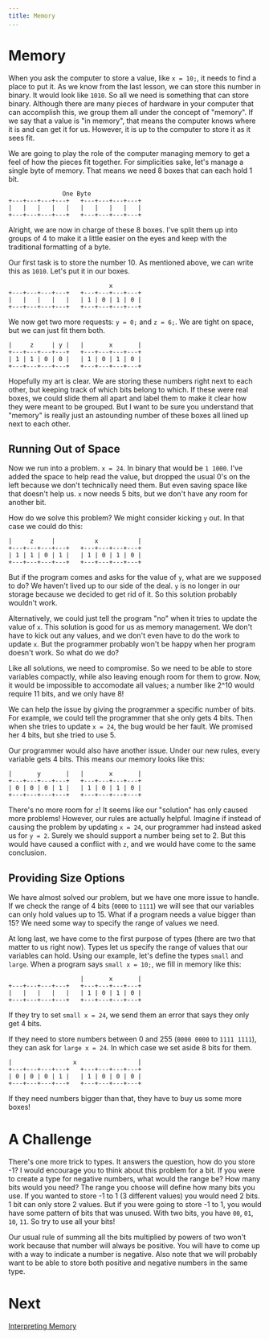```yaml
---
title: Memory
...
```


# Memory

When you ask the computer to store a value, like `x = 10;`, it needs to find
a place to put it. As we know from the last lesson, we can store this number in
binary. It would look like `1010`. So all we need is something that can store
binary. Although there are many pieces of hardware in your computer that can
accomplish this, we group them all under the concept of "memory". If we say that
a value is "in memory", that means the computer knows where it is and can get it
for us. However, it is up to the computer to store it as it sees fit.

We are going to play the role of the computer managing memory to get a feel of
how the pieces fit together. For simplicities sake, let's manage a single byte
of memory. That means we need 8 boxes that can each hold 1 bit.

                   One Byte
    +---+---+---+---+   +---+---+---+---+
    |   |   |   |   |   |   |   |   |   |
    +---+---+---+---+   +---+---+---+---+

Alright, we are now in charge of these 8 boxes. I've split them up into groups
of 4 to make it a little easier on the eyes and keep with the traditional
formatting of a byte.

Our first task is to store the number 10. As mentioned above, we can write this
as `1010`. Let's put it in our boxes.

                                x
    +---+---+---+---+   +---+---+---+---+
    |   |   |   |   |   | 1 | 0 | 1 | 0 |
    +---+---+---+---+   +---+---+---+---+

We now get two more requests: `y = 0;` and `z = 6;`. We are tight on
space, but we can just fit them both.


    |     z     | y |   |       x       |
    +---+---+---+---+   +---+---+---+---+
    | 1 | 1 | 0 | 0 |   | 1 | 0 | 1 | 0 |
    +---+---+---+---+   +---+---+---+---+

Hopefully my art is clear. We are storing these numbers right next to each
other, but keeping track of which bits belong to which. If these were real
boxes, we could slide them all apart and label them to make it clear how they
were meant to be grouped. But I want to be sure you understand that "memory" is
really just an astounding number of these boxes all lined up next to each other.

## Running Out of Space

Now we run into a problem. `x = 24`. In binary that would be `1 1000`. I've
added the space to help read the value, but dropped the usual 0's on the left
because we don't technically need them. But even saving space like that doesn't
help us. `x` now needs 5 bits, but we don't have any room for another bit.

How do we solve this problem? We might consider kicking `y` out. In that case we
could do this:

    |     z     |           x           |
    +---+---+---+---+   +---+---+---+---+
    | 1 | 1 | 0 | 1 |   | 1 | 0 | 1 | 0 |
    +---+---+---+---+   +---+---+---+---+

But if the program comes and asks for the value of `y`, what are we supposed to
do? We haven't lived up to our side of the deal. `y` is no longer in our storage
because we decided to get rid of it. So this solution probably wouldn't work.

Alternatively, we could just tell the program "no" when it tries to update the
value of `x`. This solution is good for us as memory management. We don't have
to kick out any values, and we don't even have to do the work to update `x`. But
the programmer probably won't be happy when her program doesn't work. So what do
we do?

Like all solutions, we need to compromise. So we need to be able to store
variables compactly, while also leaving enough room for them to grow. Now, it
would be impossible to accomodate all values; a number like 2^10 would require
11 bits, and we only have 8!

We can help the issue by giving the programmer a specific number of bits. For
example, we could tell the programmer that she only gets 4 bits. Then when she
tries to update `x = 24`, the bug would be her fault. We promised her 4 bits,
but she tried to use 5.

Our programmer would also have another issue. Under our new rules, every
variable gets 4 bits. This means our memory looks like this:

    |       y       |   |       x       |
    +---+---+---+---+   +---+---+---+---+
    | 0 | 0 | 0 | 1 |   | 1 | 0 | 1 | 0 |
    +---+---+---+---+   +---+---+---+---+

There's no more room for `z`! It seems like our "solution" has only caused more
problems! However, our rules are actually helpful. Imagine if instead of causing
the problem by updating `x = 24`, our programmer had instead asked us for `y =
2`.  Surely we should support a number being set to 2. But this would have
caused a conflict with `z`, and we would have come to the same conclusion.

## Providing Size Options

We have almost solved our problem, but we have one more issue to handle.  If we
check the range of 4 bits (`0000` to `1111`) we will see that our variables can
only hold values up to 15. What if a program needs a value bigger than 15? We
need some way to specify the range of values we need.

At long last, we have come to the first purpose of types (there are two that
matter to us right now). Types let us specify the range of values that our
variables can hold. Using our example, let's define the types `small` and
`large`. When a program says `small x = 10;`, we fill in memory like this:

                        |       x       |
    +---+---+---+---+   +---+---+---+---+
    |   |   |   |   |   | 1 | 0 | 1 | 0 |
    +---+---+---+---+   +---+---+---+---+

If they try to set `small x = 24`, we send them an error that says they only get
4 bits.

If they need to store numbers between 0 and 255 (`0000 0000` to `1111 1111`),
they can ask for `large x = 24`. In which case we set aside 8 bits for them.

    |                 x                 |
    +---+---+---+---+   +---+---+---+---+
    | 0 | 0 | 0 | 1 |   | 1 | 0 | 0 | 0 |
    +---+---+---+---+   +---+---+---+---+

If they need numbers bigger than that, they have to buy us some more boxes!

# A Challenge

There's one more trick to types. It answers the question, how do you store -1?
I would encourage you to think about this problem for a bit. If you were to
create a type for negative numbers, what would the range be? How many bits would
you need? The range you choose will define how many bits you use. If you wanted
to store -1 to 1 (3 different values) you would need 2 bits. 1 bit can only
store 2 values. But if you were going to store -1 to 1, you would have some
pattern of bits that was unused. With two bits, you have `00`, `01`, `10`, `11`.
So try to use all your bits!

Our usual rule of summing all the bits multiplied by powers of two won't work
because that number will always be positive. You will have to come up with a way
to indicate a number is negative. Also note that we will probably want to be
able to store both positive and negative numbers in the same type.

# Next
[Interpreting Memory](8-interpreting-memory.html)
